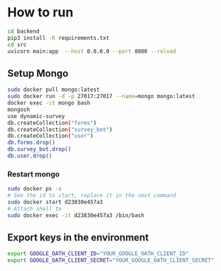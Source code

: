 # How to run

```sh
cd backend
pip3 install -R requirements.txt
cd src
uvicorn main:app  --host 0.0.0.0 --port 8080 --reload
```

## Setup Mongo

```sh
sudo docker pull mongo:latest
sudo docker run -d -p 27017:27017 --name=mongo mongo:latest
docker exec -it mongo bash
mongosh
use dynamic-survey
db.createCollection("forms")
db.createCollection("survey_bot")
db.createCollection("user")
db.forms.drop()
db.survey_bot.drop()
db.user.drop()
```

### Restart mongo
```sh
sudo docker ps -a
# See the id to start, replace it in the next command
sudo docker start d23830e457a3
# Attach shell to 
sudo docker exec -it d23830e457a3 /bin/bash
```

## Export keys in the environment

```sh
export GOOGLE_OATH_CLIENT_ID="YOUR_GOOGLE_OATH_CLIENT_ID"
export GOOGLE_OATH_CLIENT_SECRET="YOUR_GOOGLE_OATH_CLIENT_SECRET"
```
